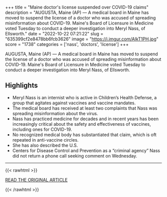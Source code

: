+++
title = "Maine doctor's license suspended over COVID-19 claims"
description = "AUGUSTA, Maine (AP) — A medical board in Maine has moved to suspend the license of a doctor who was accused of spreading misinformation about COVID-19. Maine's Board of Licensure in Medicine voted Tuesday to conduct a deeper investigation into Meryl Nass, of Ellsworth."
date = "2022-10-22 07:21:22"
slug = "635399cf2e8478bb6fcb3626"
image = "https://i.imgur.com/AIkT1PH.jpg"
score = "1738"
categories = ['nass', 'doctors', 'license']
+++

AUGUSTA, Maine (AP) — A medical board in Maine has moved to suspend the license of a doctor who was accused of spreading misinformation about COVID-19. Maine's Board of Licensure in Medicine voted Tuesday to conduct a deeper investigation into Meryl Nass, of Ellsworth.

## Highlights

- Meryl Nass is an internist who is active in Children’s Health Defense, a group that agitates against vaccines and vaccine mandates.
- The medical board has received at least two complaints that Nass was spreading misinformation about the virus.
- Nass has practiced medicine for decades and in recent years has been increasingly critical about the safety and effectiveness of vaccines, including ones for COVID-19.
- No recognized medical body has substantiated that claim, which is oft repeated in anti-vaccine circles.
- She has also described the U.S.
- Centers for Disease Control and Prevention as a “criminal agency” Nass did not return a phone call seeking comment on Wednesday.

---

{{< rawhtml >}}
  <p class="article-category">
    <a target="_blank" href="https://apnews.com/article/coronavirus-pandemic-health-maine-misinformation-35903ae03fc023cf9b52ac089cd19aa3">READ THE ORIGINAL ARTICLE</a>
  </p>
{{< /rawhtml >}}
